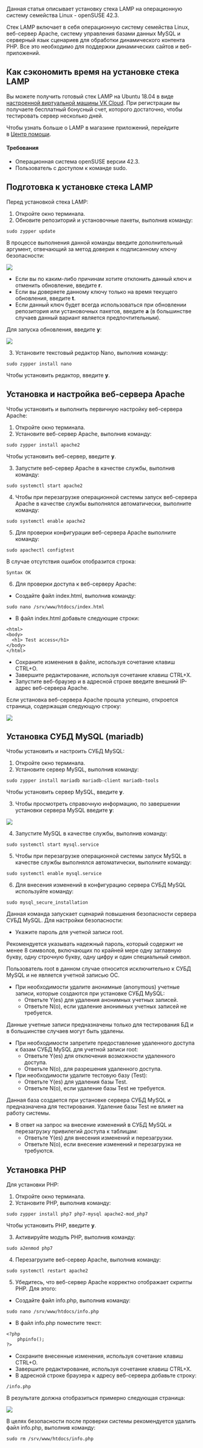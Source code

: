 Данная статья описывает установку стека LAMP на операционную систему семейства Linux - openSUSE 42.3.

Стек LAMP включает в себя операционную систему семейства Linux, веб-сервер Apache, систему управления базами данных MySQL и серверный язык сценариев для обработки динамического контента PHP. Все это необходимо для поддержки динамических сайтов и веб-приложений.

## Как сэкономить время на установке стека LAMP

Вы можете получить готовый стек LAMP на Ubuntu 18.04 в виде [настроенной виртуальной машины VK Cloud](https://mcs.mail.ru/app/services/marketplace/). При регистрации вы получаете бесплатный бонусный счет, которого достаточно, чтобы тестировать сервер несколько дней.

Чтобы узнать больше о LAMP в магазине приложений, перейдите в [Центр помощи](/ru/additionals/mp/mp-apps/mp-lamp-stack).

#### Требования

- Операционная система openSUSE версии 42.3.
- Пользователь с доступом к команде sudo.

## Подготовка к установке стека LAMP

Перед установкой стека LAMP:

1.  Откройте окно терминала.
2.  Обновите репозиторий и установочные пакеты, выполнив команду:

```
sudo zypper update
```

В процессе выполнения данной команды введите дополнительный аргумент, отвечающий за метод доверия к подписанному ключу безопасности:

![](./assets/1554622498215-1554622498215.png)

- Если вы по каким-либо причинам хотите отклонить данный ключ и отменить обновление, введите **r**.
- Если вы доверяете данному ключу только на время текущего обновления, введите **t**.
- Если данный ключ будет всегда использоваться при обновлении репозитория или установочных пакетов, введите **a** (в большинстве случаев данный вариант является предпочтительным).

Для запуска обновления, введите **y**:

![](./assets/1554622498495-1554622498495.png)

3.  Установите текстовый редактор Nano, выполнив команду:

```
sudo zypper install nano
```

Чтобы установить редактор, введите **y**.

## Установка и настройка веб-сервера Apache

Чтобы установить и выполнить первичную настройку веб-сервера Apache:

1.  Откройте окно терминала.
2.  Установите веб-сервер Apache, выполнив команду:

```
sudo zypper install apache2
```

Чтобы установить веб-сервер, введите **y**.

3.  Запустите веб-сервер Apache в качестве службы, выполнив команду:

```
sudo systemctl start apache2
```

4.  Чтобы при перезагрузке операционной системы запуск веб-сервера Apache в качестве службы выполнялся автоматически, выполните команду:

```
sudo systemctl enable apache2
```

5.  Для проверки конфигурации веб-сервера Apache выполните команду:

```
sudo apachectl configtest
```

В случае отсутствия ошибок отобразится строка:

```
Syntax OK
```

6.  Для проверки доступа к веб-серверу Apache:

- Создайте файл index.html, выполнив команду:

```
sudo nano /srv/www/htdocs/index.html
```

- В файл index.html добавьте следующие строки:

```
<html> 
<body> 
  <h1> Test access</h1> 
</body> 
</html>
```

- Сохраните изменения в файле, используя сочетание клавиш CTRL+O.
- Завершите редактирование, используя сочетание клавиш CTRL+X.
- Запустите веб-браузер и в адресной строке введите внешний IP-адрес веб-сервера Apache.

Если установка веб-сервера Apache прошла успешно, откроется страница, содержащая следующую строку:

![](./assets/1554625419224-1554625419224.png)

## Установка СУБД MySQL (mariadb)

Чтобы установить и настроить СУБД MySQL:

1.  Откройте окно терминала.
2.  Установите сервер MySQL, выполнив команду:

```
sudo zypper install mariadb mariadb-client mariadb-tools
```

Чтобы установить сервер MySQL, введите **y**.

3.  Чтобы просмотреть справочную информацию, по завершении установки сервера MySQL введите **y**:

![](./assets/1554625522460-1554625522460.png)

4.  Запустите MySQL в качестве службы, выполнив команду:

```
sudo systemctl start mysql.service
```

5.  Чтобы при перезагрузке операционной системы запуск MySQL в качестве службы выполнялся автоматически, выполните команду:

```
sudo systemctl enable mysql.service
```

6.  Для внесения изменений в конфигурацию сервера СУБД MySQL используйте команду:

```
sudo mysql_secure_installation
```

Данная команда запускает сценарий повышения безопасности сервера СУБД MySQL. Для настройки безопасности:

- Укажите пароль для учетной записи root.

<warn>

Рекомендуется указывать надежный пароль, который содержит не менее 8 символов, включающих по крайней мере одну заглавную букву, одну строчную букву, одну цифру и один специальный символ.

</warn>

Пользователь root в данном случае относится исключительно к СУБД MySQL и не является учетной записью ОС.

- При необходимости удалите анонимные (anonymous) учетные записи, которые создаются при установке СУБД MySQL:
  - Ответьте Y(es) для удаления анонимных учетных записей.
  - Ответьте N(o), если удаление анонимных учетных записей не требуется.

Данные учетные записи предназначены только для тестирования БД и в большинстве случаев могут быть удалены.

- При необходимости запретите предоставление удаленного доступа к базам СУБД MySQL для учетной записи root:
  - Ответьте Y(es) для отключения возможности удаленного доступа.
  - Ответьте N(o), для разрешения удаленного доступа.
- При необходимости удалите тестовую базу (Test):
  - Ответьте Y(es) для удаления базы Test.
  - Ответьте N(o), если удаление базы Test не требуется.

Данная база создается при установке сервера СУБД MySQL и предназначена для тестирования. Удаление базы Test не влияет на работу системы.

- В ответ на запрос на внесение изменений в СУБД MySQL и перезагрузку привилегий доступа к таблицам:
  - Ответьте Y(es) для внесения изменений и перезагрузки.
  - Ответьте N(o), если внесение изменений и перезагрузка не требуются.

## Установка PHP

Для установки PHP:

1.  Откройте окно терминала.
2.  Установите PHP, выполнив команду:

```
sudo zypper install php7 php7-mysql apache2-mod_php7
```

Чтобы установить PHP, введите **y**.

3.  Активируйте модуль PHP, выполнив команду:

```
sudo a2enmod php7
```

4.  Перезагрузите веб-сервер Apache, выполнив команду:

```
sudo systemctl restart apache2
```

5.  Убедитесь, что веб-сервер Apache корректно отображает скрипты PHP. Для этого:

- Создайте файл info.php, выполнив команду:

```
sudo nano /srv/www/htdocs/info.php
```

- В файл info.php поместите текст:

```
<?php
    phpinfo();
?>
```

- Сохраните внесенные изменения, используя сочетание клавиш CTRL+O.
- Завершите редактирование, используя сочетание клавиш CTRL+X.
- В адресной строке браузера к адресу веб-сервера добавьте строку:

```
/info.php
```

В результате должна отобразиться примерно следующая страница:

![](./assets/1554626348295-1554626348295.png)

<warn>

В целях безопасности после проверки системы рекомендуется удалить файл info.php, выполнив команду:

```
sudo rm /srv/www/htdocs/info.php
```

</warn>
